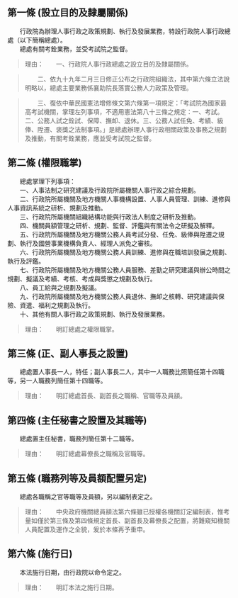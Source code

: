 第一條 (設立目的及隸屬關係)
---------------------------
　　行政院為辦理人事行政之政策規劃、執行及發展業務，特設行政院人事行政總處（以下簡稱總處）。  
　　總處有關考銓業務，並受考試院之監督。  
> 理由：　　一、行政院人事行政總處之設立目的及隸屬關係。

> 　　二、依九十九年二月三日修正公布之行政院組織法，其中第六條立法說明略以，總處主要業務係襄助院長落實公務人力政策及管理。

> 　　三、復依中華民國憲法增修條文第六條第一項規定：「考試院為國家最高考試機關，掌理左列事項，不適用憲法第八十三條之規定：一、考試。二、公務人試之銓試、保障、撫卹、退休。三、公務人試任免、考績、級俸、陞遷、褒獎之法制事項。」是總處辦理人事行政相關政策及事務之規劃及推動，有關考銓業務，應並受考試院之監督。



第二條 (權限職掌)
-----------------
　　總處掌理下列事項：  
　　一、人事法制之研究建議及行政院所屬機關人事行政之綜合規劃。  
　　二、行政院所屬機關及地方機關人事機構設置、人事人員管理、訓練、進修與人事資訊系統之研析、規劃及推動。  
　　三、行政院所屬機關組織結構功能與行政法人制度之研析及推動。  
　　四、機關員額管理之研析、規劃、監督、評鑑與有關法令之研擬及解釋。  
　　五、行政院所屬機關及地方機關公務人員考試分發、任免、級俸與陞遷之規劃、執行及國營事業機構負責人、經理人派免之審核。  
　　六、行政院所屬機關及地方機關公務人員訓練、進修與在職培訓發展之規劃、執行及評鑑。  
　　七、行政院所屬機關及地方機關公務人員服務、差勤之研究建議與辦公時間之規劃、擬議及考績、考核、考成與獎懲之規劃及執行。  
　　八、員工給與之規劃及擬議。  
　　九、行政院所屬機關及地方機關公務人員退休、撫卹之核轉、研究建議與保險、資遣、福利之規劃及執行。  
　　十、其他有關人事行政之政策規劃、執行及發展業務。  
> 理由：　　明訂總處之權限職掌。



第三條 (正、副人事長之設置)
---------------------------
　　總處置人事長一人，特任；副人事長二人，其中一人職務比照簡任第十四職等，另一人職務列簡任第十四職等。  
> 理由：　　明訂總處首長、副首長之職稱、官職等及員額。



第四條 (主任秘書之設置及其職等)
-------------------------------
　　總處置主任秘書，職務列簡任第十二職等。  
> 理由：　　明訂總處幕僚長之職稱及官職等。



第五條 (職務列等及員額配置另定)
-------------------------------
　　總處各職稱之官等職等及員額，另以編制表定之。  
> 理由：　　中央政府機關總員額法第六條雖已授權各機關訂定編制表，惟考量如僅於第三條及第四條規定首長、副首長及幕僚長之配置，將難窺知機關人員配置及運作之全貌，爰於本條再予重申。



第六條 (施行日)
---------------
　　本法施行日期，由行政院以命令定之。  
> 理由：　　明訂本法之施行日期。